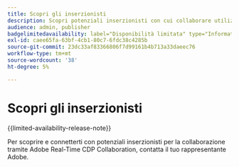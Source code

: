 ```yaml
---
title: Scopri gli inserzionisti
description: Scopri potenziali inserzionisti con cui collaborare utilizzando Adobe Real-Time CDP Collaboration
audience: admin, publisher
badgelimitedavailability: label="Disponibilità limitata" type="Informative" url="https://helpx.adobe.com/it/legal/product-descriptions/real-time-customer-data-platform-collaboration.html newtab=true"
exl-id: caee65fa-63bf-4cb1-80c7-6fdc38c4285b
source-git-commit: 23dc33af83366806f7d99161b4b713a33daeec76
workflow-type: tm+mt
source-wordcount: '38'
ht-degree: 5%

---
```


# Scopri gli inserzionisti

{{limited-availability-release-note}}

Per scoprire e connetterti con potenziali inserzionisti per la collaborazione tramite Adobe Real-Time CDP Collaboration, contatta il tuo rappresentante Adobe.
